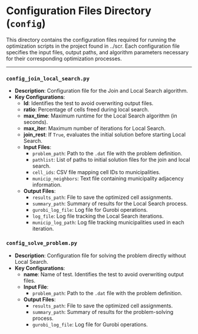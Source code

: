 # Configuration Files Directory (`config`)

This directory contains the configuration files required for running the optimization scripts in the project found in ../scr. Each configuration file specifies the input files, output paths, and algorithm parameters necessary for their corresponding optimization processes.

---

### `config_join_local_search.py`
- **Description**: Configuration file for the Join and Local Search algorithm.
- **Key Configurations**:
  - **Id**: Identifies the test to avoid overwriting output files. 
  - **ratio**: Percentage of cells freed during local search.
  - **max_time**: Maximum runtime for the Local Search algorithm (in seconds).
  - **max_iter**: Maximum number of iterations for Local Search.
  - **join_rest**: If `True`, evaluates the initial solution before starting Local Search.
  - **Input Files**:
    - `problem_path`: Path to the `.dat` file with the problem definition.
    - `pathlist`: List of paths to initial solution files for the join and local search.
    - `cell_ids`: CSV file mapping cell IDs to municipalities.
    - `municip_neighbors`: Text file containing municipality adjacency information.
  - **Output Files**:
    - `results_path`: File to save the optimized cell assignments.
    - `summary_path`: Summary of results for the Local Search process.
    - `gurobi_log_file`: Log file for Gurobi operations.
    - `log_file`: Log file tracking the Local Search iterations.
    - `municip_log_path`: Log file tracking municipalities used in each iteration.

### `config_solve_problem.py`
- **Description**: Configuration file for solving the problem directly without Local Search.
- **Key Configurations**:
  - **name**: Name of test. Identifies the test to avoid overwriting output files.
  - **Input File**:
    - `problem_path`: Path to the `.dat` file with the problem definition.
  - **Output Files**:
    - `results_path`: File to save the optimized cell assignments.
    - `summary_path`: Summary of results for the problem-solving process.
    - `gurobi_log_file`: Log file for Gurobi operations.
